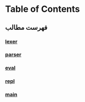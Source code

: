 # Table of Contents

## فهرست مطالب

### [lexer](1_lexer.md)

### [parser](2_parser.md)

### [eval]()

### [repl]()

### [main]()
